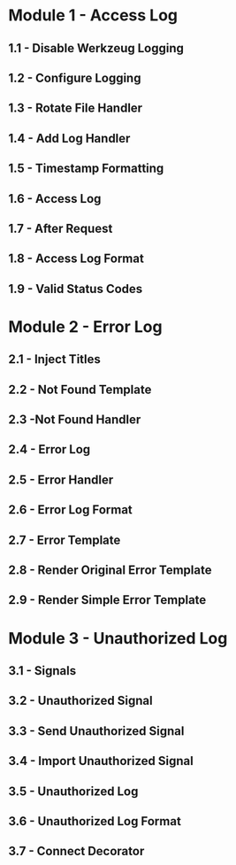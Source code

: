 # Module 1 - Access Log

## 1.1 - Disable Werkzeug Logging
[tag]: # "@pytest.mark.test_disable_werkzeug_logging_module1"
[code]: # "from logging import getLogger; request_log = getLogger('werkzeug'); request_log.disabled = True"


## 1.2 - Configure Logging
[tag]: # "@pytest.mark.test_configure_logging_module1"
[code]: # "def configure_logging(name, level): log = getLogger(name); log.setLevel(level)"


## 1.3 - Rotate File Handler
[tag]: # "@pytest.mark.test_rotating_file_handler_module1"
[code]: # "from logging.handlers import RotatingFileHandler; handler = RotatingFileHandler('logs/{}.log'.format(name), maxBytes=5*1024*1024, backupCount=10)"


## 1.4 - Add Log Handler
[tag]: # "@pytest.mark.test_add_handler_module1"
[code]: # "log.addHandler(handler); return log"


## 1.5 - Timestamp Formatting
[tag]: # "@pytest.mark.test_timestamp_module1"
[code]: # "from time import strftime; timestamp = strftime('[%d/%b/%Y %H:%M:%S]')"


## 1.6 - Access Log
[tag]: # "@pytest.mark.test_access_log_module1"
[code]: # "from logging import INFO, WARN, ERROR; access_log = configure_logging('access', INFO)"


## 1.7 - After Request
[tag]: # "@pytest.mark.test_after_request_module1"
[code]: # "@app.after_request; def after_request(response): return response"


## 1.8 - Access Log Format
[tag]: # "@pytest.mark.test_access_log_format_module1"
[code]: # "    access_log.info('%s - - %s &quot;%s %s %s&quot; %s -', request.remote_addr, timestamp, request.method, request.path, request.scheme.upper(), response.status_code)"


## 1.9 - Valid Status Codes
[tag]: # "@pytest.mark.test_valid_status_codes_module1"
[code]: # "if int(response.status_code) < 400:"


# Module 2 - Error Log

## 2.1 - Inject Titles
[tag]: # "@pytest.mark.test_inject_titles_module2"
[code]: # "@app.context_processor; def inject_titles(): titles = Content.query.with_entities(Content.slug, Content.title).join(Type).filter(Type.name == 'page'); return dict(titles=titles)"


## 2.2 - Not Found Template
[tag]: # "@pytest.mark.test_not_found_template_module2"
[code]: # "Create `templates/error.html`"


## 2.3 -Not Found Handler
[tag]: # "@pytest.mark.test_not_found_handler_module2"
[code]: # "@app.errorhandler(404); def page_not_found(e): return render_template('not_found.html'), 404"


## 2.4 - Error Log
[tag]: # "@pytest.mark.test_error_log_module2"
[code]: # "error_log = configure_logging('error', ERROR)"


## 2.5 - Error Handler
[tag]: # "@pytest.mark.test_error_handler_module2"
[code]: # "@app.errorhandler(Exception); def handle_exception(e): tb = format_exc()"


## 2.6 - Error Log Format
[tag]: # "@pytest.mark.test_error_log_format_module2"
[code]: # "error_log.error('%s - - %s &quot;%s %s %s&quot; 500 -\n%s', request.remote_addr, timestamp, request.method, request.path, request.scheme.upper(), tb)"


## 2.7 - Error Template
[tag]: # "@pytest.mark.test_error_template_module2"
[code]: # "Create `templates/error.html`"


## 2.8 - Render Original Error Template
[tag]: # "@pytest.mark.test_render_original_error_template_module2"
[code]: # "original = getattr(e, 'original_exception', None)
return render_template('error.html', error=original), 500"


## 2.9 - Render Simple Error Template
[tag]: # "@pytest.mark.test_render_simple_error_template_module2"
[code]: # "if original is None: return render_template('error.html'), 500"


# Module 3 - Unauthorized Log

## 3.1 - Signals
[tag]: # "@pytest.mark.test_namespace_module3"
[code]: # "from blinker import Namespace; _signals = Namespace()"


## 3.2 - Unauthorized Signal
[tag]: # "@pytest.mark.test_unauthorized_signal_module3"
[code]: # "unauthorized = _signals.signal('unauthorized')"


## 3.3 - Send Unauthorized Signal
[tag]: # "@pytest.mark.test_send_unauthorized_signal_module3"
[code]: # "unauthorized.send(current_app._get_current_object(), user_id=user.id, username=user.username)"


## 3.4 - Import Unauthorized Signal
[tag]: # "@pytest.mark.test_import_unauthorized_signal_module3"
[code]: # "from cms.admin.auth import unauthorized"


## 3.5 - Unauthorized Log
[tag]: # "@pytest.mark.test_unauthorized_log_module3"
[code]: # "unauthorized_log = configure_logging('unauthorized', WARN)"


## 3.6 - Unauthorized Log Format
[tag]: # "@pytest.mark.test_unauthorized_log_format_module3"
[code]: # "def log_unauthorized(app, user_id, username, **kwargs): unauthorized_log.warning('Unauthorized: %s %s %s', timestamp, user_id, username)"


## 3.7 - Connect Decorator
[tag]: # "@pytest.mark.test_connect_decorator_module3"
[code]: # "@unauthorized.connect"


